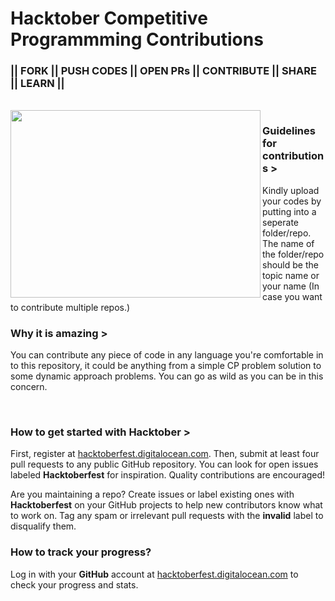 # Hacktober Competitive Programmming Contributions

### || FORK || PUSH CODES || OPEN PRs || CONTRIBUTE || SHARE || LEARN ||
<br>
<img align="left" src="https://cdn.dribbble.com/users/278287/screenshots/1343921/orchestrate.gif" width="400" height="300"/>

### Guidelines for contributions >
Kindly upload your codes by putting into a seperate folder/repo.
The name of the folder/repo should be the topic name or your name (In case you want to contribute multiple repos.)

### Why it is amazing >
You can contribute any piece of code in any language you're comfortable in to this repository, it could be anything from a simple CP problem solution to some dynamic approach problems. You can go as wild as you can be in this concern.

<br>

### How to get started with Hacktober >

First, register at [hacktoberfest.digitalocean.com](https://hacktoberfest.digitalocean.com/). Then, submit at least four pull requests to any public GitHub repository. You can look for open issues labeled **Hacktoberfest** for inspiration. Quality contributions are encouraged!

Are you maintaining a repo? Create issues or label existing ones with **Hacktoberfest** on your GitHub projects to help new contributors know what to work on. Tag any spam or irrelevant pull requests with the **invalid** label to disqualify them.


### How to track your progress?

Log in with your **GitHub** account at [hacktoberfest.digitalocean.com](hacktoberfest.digitalocean.com) to check your progress and stats.
